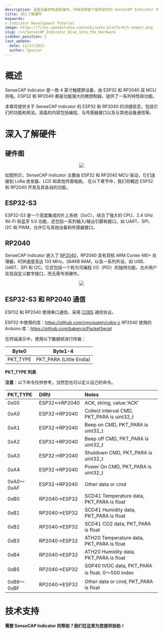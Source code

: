 ```yaml
---
description: 涵盖设备的构造和操作，详细说明每个组件如何为 SenseCAP Indicator 的整体功能做出贡献。
title: 深入了解硬件
keywords:
- Indicator Development Tutorial
image: https://files.seeedstudio.com/wiki/wiki-platform/S-tempor.png
slug: /cn/SenseCAP_Indicator_Dive_into_the_Hardware
sidebar_position: 1
last_update:
  date: 11/17/2023
  author: Spencer
---
```

# **概述**

SenseCAP Indicator 是一款 4 英寸触摸屏设备，由 ESP32 和 RP2040 双 MCU 供电。ESP32 和 RP2040 都是功能强大的微控制器，提供了一系列特性和功能。

本章将提供关于 SenseCAP Indicator 的 ESP32 和 RP2040 的详细信息，包括它们的功能和用法。涵盖的内容包括编程、与传感器接口以及与其他设备通信等。

# **深入了解硬件**

## **硬件图**

<div align="center"><img width={800} src="https://files.seeedstudio.com/wiki/SenseCAP/SenseCAP_Indicator/SenseCAP_Indicator_6.png"/></div>

如图所示，SenseCAP Indicator 主要由 ESP32 和 RP2040 MCU 驱动，它们连接到 LoRa 收发器、LCD 和其他外围电路。
在以下章节中，我们将概述 ESP32 和 RP2040 开发及其各自的功能。

## **ESP32-S3**

ESP32-S3 是一个高度集成的片上系统（SoC），结合了强大的 CPU、2.4 GHz Wi-Fi 和蓝牙 5.0 功能，还包括一系列输入/输出引脚和接口，如 UART、SPI、I2C 和 PWM，允许它与其他设备和传感器接口。

## **RP2040**

SenseCAP Indicator 嵌入了 [RP2040](https://www.seeedstudio.com/Raspberry-Pi-Pico-p-4832.html?)，RP2040 具有双核 ARM Cortex-M0+ 处理器，时钟速度高达 133 MHz，264KB RAM，以及一系列外设，如 USB、UART、SPI 和 I2C。它还包括一个称为可编程 I/O（PIO）的独特功能，允许用户实现自定义数字接口，而无需专用硬件。

<div align="center"><img width={800} src="https://files.seeedstudio.com/wiki/SenseCAP/SenseCAP_Indicator/rppinout.png"/></div>

## **ESP32-S3 和 RP2040 通信**

ESP32 和 RP2040 使用串口通信，采用 [COBS](http://www.stuartcheshire.org/papers/COBSforToN.pdf) 通信协议。

ESP32 中使用的库：https://github.com/cmcqueen/cobs-c
RP2040 使用的 Arduino 库：https://github.com/bakercp/PacketSerial

在终端演示中，使用以下数据帧进行传输：

| Byte0    | Byte1-4          |
| -------- | ---------------- |
| PKT_TYPE | PKT_PARA (Little Endia)  |

**PKT_TYPE 列表**

**注意**：以下命令仅供参考，当然您也可以定义自己的命令。

| PKT_TYPE  | DIR\t | Notes  |
|:----------|:----------|:----------|
| 0x00    | ESP32↔RP2040    |   ACK, string, value:'ACK'  |
| 0xA0    | ESP32→RP2040    |  Collect Interval CMD, PKT_PARA is uint32_t |
| 0xA1    | ESP32→RP2040    |  Beep on CMD, PKT_PARA is uint32_t   |
| 0xA2    | ESP32→RP2040    |  Beep off CMD, PKT_PARA is uint32_t  |
| 0xA3    | ESP32→RP2040    |  Shutdown CMD, PKT_PARA is uint32_t  |
| 0xA4    | ESP32→RP2040    |  Power On CMD, PKT_PARA is uint32_t  |
| 0xA0～0xAF  | ESP32→RP2040    |  Other data or cmd   |
| 0xB0    | RP2040→ESP32    | SCD41 Temperature data, PKT_PARA is float    |
| 0xB1    | RP2040→ESP32    | SCD41 Humidity data, PKT_PARA is float    |
| 0xB2    | RP2040→ESP32    | SCD41 CO2 data, PKT_PARA is float    |
| 0xB3    | RP2040→ESP32    | ATH20 Temperature data, PKT_PARA is float    |
| 0xB4    | RP2040→ESP32    | ATH20 Humidity data, PKT_PARA is float    |
| 0xB5    | RP2040→ESP32    | SGP40 tVOC data, PKT_PARA is float. 0～500 index   |
| 0xB6～0xBF    | RP2040→ESP32    | Other data or cmd, PKT_PARA is float    |

# **技术支持**

**需要 SenseCAP Indicator 的帮助？我们在这里为您提供协助！**

<div class="button_tech_support_container">
<a href="https://discord.com/invite/QqMgVwHT3X" class="button_tech_support_sensecap"></a>
<a href="https://support.sensecapmx.com/portal/en/home" class="button_tech_support_sensecap3"></a>
</div>

<div class="button_tech_support_container">
<a href="mailto:support@sensecapmx.com" class="button_tech_support_sensecap2"></a>
<a href="https://github.com/Seeed-Studio/wiki-documents/discussions/69" class="button_discussion"></a>
</div>
